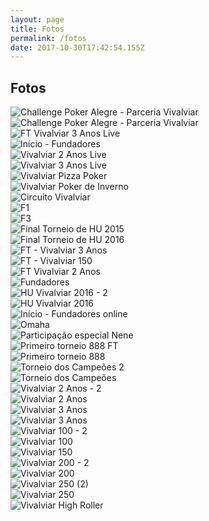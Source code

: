 ```yaml
---
layout: page
title: Fotos
permalink: /fotos
date: 2017-10-30T17:42:54.155Z
---
```

<div class="section section-participacoes text-center" id="participacoes">

<div class="container">

<h2 class="title">Fotos</h2>



<div class="photos">

<div class="row collections">



<div class="col-md-6">

<img src="media/fotos/challenge_poker_alegre_-_parceria_vivalviar_1.png" alt="Challenge Poker Alegre - Parceria Vivalviar" class="img-fluid img-raised">

</div>



<div class="col-md-6">

<img src="media/fotos/challenge_poker_alegre_-_parceria_vivalviar_2.png" alt="Challenge Poker Alegre - Parceria Vivalviar" class="img-fluid img-raised">

</div>



<div class="col-md-6">

<img src="media/fotos/ft_vivalviar_3_anos_live.jpg" alt="FT Vivalviar 3 Anos Live" class="img-fluid img-raised">

</div>



<div class="col-md-6">

<img src="media/fotos/inicio_fundadores.jpg" alt="Início - Fundadores" class="img-fluid img-raised">

</div>



<div class="col-md-6">

<img src="media/fotos/vivalviar_2_anos_live.jpg" alt="Vivalviar 2 Anos Live" class="img-fluid img-raised">

</div>



<div class="col-md-6">

<img src="media/fotos/vivalviar_3_anos_live.jpg" alt="Vivalviar 3 Anos Live" class="img-fluid img-raised">

</div>



<div class="col-md-6">

<img src="media/fotos/vivalviar_pizza_poker.png" alt="Vivalviar Pizza Poker" class="img-fluid img-raised">

</div>



<div class="col-md-6">

<img src="media/fotos/vivalviar_poker_de_inverno.jpg" alt="Vivalviar Poker de Inverno" class="img-fluid img-raised">

</div>



<div class="col-md-6">

<img src="media/fotos/circuito_vivalviar.png" alt="Circuito Vivalviar" class="img-fluid img-raised">

</div>



<div class="col-md-6">

<img src="media/fotos/f1.png" alt="F1" class="img-fluid img-raised">

</div>



<div class="col-md-6">

<img src="media/fotos/f3.png" alt="F3" class="img-fluid img-raised">

</div>



<div class="col-md-6">

<img src="media/fotos/final_torneio_de_hu_2015.jpg" alt="Final Torneio de HU 2015" class="img-fluid img-raised">

</div>



<div class="col-md-6">

<img src="media/fotos/final_torneio_de_hu_2016.jpg" alt="Final Torneio de HU 2016" class="img-fluid img-raised">

</div>



<div class="col-md-6">

<img src="media/fotos/ft_vivalviar_3_anos.png" alt="FT - Vivalviar 3 Anos" class="img-fluid img-raised">

</div>



<div class="col-md-6">

<img src="media/fotos/ft_vivalviar_150.png" alt="FT - Vivalviar 150" class="img-fluid img-raised">

</div>



<div class="col-md-6">

<img src="media/fotos/ft_vivalviar_2_anos.png" alt="FT Vivalviar 2 Anos" class="img-fluid img-raised">

</div>



<div class="col-md-6">

<img src="media/fotos/fundadores.jpg" alt="Fundadores" class="img-fluid img-raised">

</div>



<div class="col-md-6">

<img src="media/fotos/hu_vivalviar_2016_2.jpg" alt="HU Vivalviar 2016 - 2" class="img-fluid img-raised">

</div>



<div class="col-md-6">

<img src="media/fotos/hu_vivalviar_2016.jpg" alt="HU Vivalviar 2016" class="img-fluid img-raised">

</div>



<div class="col-md-6">

<img src="media/fotos/inicio_fundadores_online.jpg" alt="Início - Fundadores online" class="img-fluid img-raised">

</div>



<div class="col-md-6">

<img src="media/fotos/omaha.png" alt="Omaha" class="img-fluid img-raised">

</div>



<div class="col-md-6">

<img src="media/fotos/participacao_especial_nene.png" alt="Participação especial Nene" class="img-fluid img-raised">

</div>



<div class="col-md-6">

<img src="media/fotos/primeiro_torneio_888_ft.png" alt="Primeiro torneio 888 FT" class="img-fluid img-raised">

</div>



<div class="col-md-6">

<img src="media/fotos/primeiro_torneio_888.png" alt="Primeiro torneio 888" class="img-fluid img-raised">

</div>



<div class="col-md-6">

<img src="media/fotos/torneio_dos_campeoes_2.png" alt="Torneio dos Campeões 2" class="img-fluid img-raised">

</div>



<div class="col-md-6">

<img src="media/fotos/torneio_dos_campeoes.jpg" alt="Torneio dos Campeões" class="img-fluid img-raised">

</div>



<div class="col-md-6">

<img src="media/fotos/vivalviar_2_anos_2.png" alt="Vivalviar 2 Anos - 2" class="img-fluid img-raised">

</div>



<div class="col-md-6">

<img src="media/fotos/vivalviar_2_anos.jpg" alt="Vivalviar 2 Anos" class="img-fluid img-raised">

</div>



<div class="col-md-6">

<img src="media/fotos/vivalviar_3_anos.jpg" alt="Vivalviar 3 Anos" class="img-fluid img-raised">

</div>



<div class="col-md-6">

<div class="col-md-12">

<img src="media/fotos/vivalviar_3_anos.png" alt="Vivalviar 3 Anos" class="img-fluid img-raised">

</div>



<div class="col-md-12">

<img src="media/fotos/vivalviar_100_2.png" alt="Vivalviar 100 - 2" class="img-fluid img-raised">

</div>

</div>



<div class="col-md-6">

<img src="media/fotos/vivalviar_100.png" alt="Vivalviar 100" class="img-fluid img-raised">

</div>



<div class="col-md-6">

<img src="media/fotos/vivalviar_150.jpg" alt="Vivalviar 150" class="img-fluid img-raised">

</div>



<div class="col-md-6">

<img src="media/fotos/vivalviar_200_2.jpg" alt="Vivalviar 200 - 2" class="img-fluid img-raised">

</div>



<div class="col-md-6">

<img src="media/fotos/vivalviar_200.png" alt="Vivalviar 200" class="img-fluid img-raised">

</div>



<div class="col-md-6">

<img src="media/fotos/vivalviar_250_2.jpg" alt="Vivalviar 250 (2)" class="img-fluid img-raised">

</div>



<div class="col-md-6">

<img src="media/fotos/vivalviar_250.jpg" alt="Vivalviar 250" class="img-fluid img-raised">

</div>



<div class="col-md-6">

<img src="media/fotos/vivalviar_high_roller.png" alt="Vivalviar High Roller" class="img-fluid img-raised">

</div>



</div>



</div>



</div>

</div>
